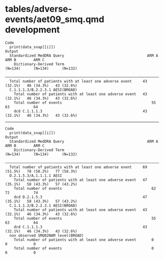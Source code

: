 # tables/adverse-events/aet09_smq.qmd development

    Code
      print(data_snap[[i]])
    Output
      Standardized MedDRA Query                                      ARM A        ARM B        ARM C   
        Dictionary-Derived Term                                     (N=134)      (N=134)      (N=132)  
      —————————————————————————————————————————————————————————————————————————————————————————————————
      Total number of patients with at least one adverse event     43 (32.1%)   46 (34.3%)   43 (32.6%)
      C.1.1.1.3/B.2.2.3.1 AESI(BROAD)                                                                  
        Total number of patients with at least one adverse event   43 (32.1%)   46 (34.3%)   43 (32.6%)
        Total number of events                                         55           63           64    
        dcd C.1.1.1.3                                              43 (32.1%)   46 (34.3%)   43 (32.6%)

---

    Code
      print(data_snap[[i]])
    Output
      Standardized MedDRA Query                                      ARM A        ARM B        ARM C   
        Dictionary-Derived Term                                     (N=134)      (N=134)      (N=132)  
      —————————————————————————————————————————————————————————————————————————————————————————————————
      Total number of patients with at least one adverse event     69 (51.5%)   78 (58.2%)   77 (58.3%)
      D.2.1.5.3/A.1.1.1.1 AESI                                                                         
        Total number of patients with at least one adverse event   47 (35.1%)   58 (43.3%)   57 (43.2%)
        Total number of events                                         62           72           74    
        dcd D.2.1.5.3                                              47 (35.1%)   58 (43.3%)   57 (43.2%)
      C.1.1.1.3/B.2.2.3.1 AESI(BROAD)                                                                  
        Total number of patients with at least one adverse event   43 (32.1%)   46 (34.3%)   43 (32.6%)
        Total number of events                                         55           63           64    
        dcd C.1.1.1.3                                              43 (32.1%)   46 (34.3%)   43 (32.6%)
      non observed SMQ02NAM level(BROAD)                                                               
        Total number of patients with at least one adverse event       0            0            0     
        Total number of events                                         0            0            0     

